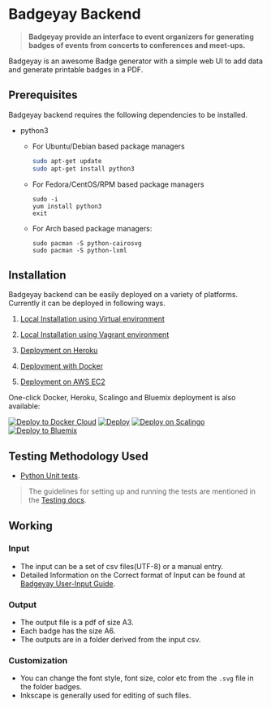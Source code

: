 # Badgeyay Backend

> **Badgeyay provide an interface to event organizers for generating badges of events from concerts to conferences and meet-ups.**

Badgeyay is an awesome Badge generator with a simple web UI to add data and generate printable badges in a PDF.

## Prerequisites

Badgeyay backend requires the following dependencies to be installed.
   - python3

        * For Ubuntu/Debian based package managers
          ```bash
          sudo apt-get update
          sudo apt-get install python3
          ```

        * For Fedora/CentOS/RPM based package managers
          ```
          sudo -i
          yum install python3
          exit
          ```

        * For Arch based package managers:
          ```
          sudo pacman -S python-cairosvg
          sudo pacman -S python-lxml
          ```

## Installation

Badgeyay backend can be easily deployed on a variety of platforms. Currently it can be deployed in following ways.

1. [Local Installation using Virtual environment](docs/installation/localvir.md)

2. [Local Installation using Vagrant environment](docs/installation/localvag.md)

3. [Deployment on Heroku](docs/installation/heroku.md)

4. [Deployment with Docker](docs/installation/docker.md)

5. [Deployment on AWS EC2](docs/installation/aws.md)

One-click Docker, Heroku, Scalingo and Bluemix deployment is also available:

[![Deploy to Docker Cloud](https://files.cloud.docker.com/images/deploy-to-dockercloud.svg)](https://cloud.docker.com/stack/deploy/?repo=https://github.com/fossasia/badgeyay) [![Deploy](https://www.herokucdn.com/deploy/button.svg)](https://heroku.com/deploy?template=https://github.com/fossasia/badgeyay/tree/development)
[![Deploy on Scalingo](https://cdn.scalingo.com/deploy/button.svg)](https://my.scalingo.com/deploy?source=https://github.com/fossasia/badgeyay#development)
[![Deploy to Bluemix](https://bluemix.net/deploy/button.png)](https://bluemix.net/deploy?repository=https://github.com/fossasia/badgeyay&branch=development)


## Testing Methodology Used

* [Python Unit tests](https://docs.python.org/3/library/unittest.html).

> The guidelines for setting up and running the tests are mentioned in the [Testing docs](docs/test/testing.md).

## Working

### Input

- The input can be a set of csv files(UTF-8) or a manual entry.
- Detailed Information on the Correct format of Input can be found at [Badgeyay User-Input Guide](http://badgeyay.com/#/guide).

### Output

- The output file is a pdf of size A3.
- Each badge has the size A6.
- The outputs are in a folder derived from the input csv.

### Customization

- You can change the font style, font size, color etc from the `.svg` file in the folder badges.
- Inkscape is generally used for editing of such files.
